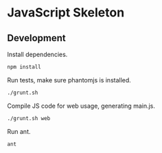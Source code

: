 # JavaScript Skeleton

## Development

Install dependencies.

```sh
npm install
```

Run tests, make sure phantomjs is installed.

```sh
./grunt.sh
```

Compile JS code for web usage, generating main.js.

```sh
./grunt.sh web
```

Run ant.

```sh
ant
```
